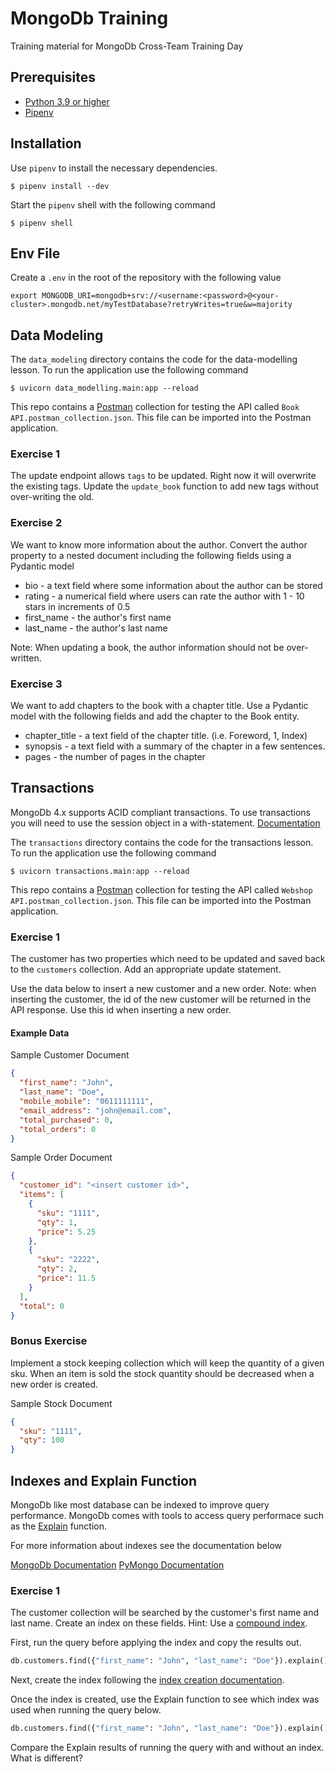 # MongoDb Training

Training material for MongoDb Cross-Team Training Day

## Prerequisites

- [Python 3.9 or higher](https://www.python.org/downloads/release/python-390/)
- [Pipenv](https://pipenv.pypa.io/en/latest/)

## Installation

Use `pipenv` to install the necessary dependencies.

```shell
$ pipenv install --dev
```

Start the `pipenv` shell with the following command

```shell
$ pipenv shell
```

## Env File

Create a `.env` in the root of the repository with the following value

```
export MONGODB_URI=mongodb+srv://<username:<password>@<your-cluster>.mongodb.net/myTestDatabase?retryWrites=true&w=majority
```

## Data Modeling

The `data_modeling` directory contains the code for the data-modelling lesson. To run the application
use the following command

```shell
$ uvicorn data_modelling.main:app --reload
```

This repo contains a [Postman](https://www.postman.com/downloads/) collection for testing the API called `Book API.postman_collection.json`.
This file can be imported into the Postman application.

### Exercise 1

The update endpoint allows `tags` to be updated. Right now it will overwrite the existing tags.
Update the `update_book` function to add new tags without over-writing the old.

### Exercise 2

We want to know more information about the author. Convert the author property to a nested document including
the following fields using a Pydantic model

- bio - a text field where some information about the author can be stored
- rating - a numerical field where users can rate the author with 1 - 10 stars in increments of 0.5
- first_name - the author's first name
- last_name - the author's last name

Note: When updating a book, the author information should not be over-written.

### Exercise 3

We want to add chapters to the book with a chapter title. Use a Pydantic model with the following fields and add the
chapter to the Book entity.

- chapter_title - a text field of the chapter title. (i.e. Foreword, 1, Index)
- synopsis - a text field with a summary of the chapter in a few sentences.
- pages - the number of pages in the chapter

## Transactions

MongoDb 4.x supports ACID compliant transactions. To use transactions you will need to use the session object
in a with-statement. [Documentation](https://pymongo.readthedocs.io/en/stable/api/pymongo/client_session.html#transactions)

The `transactions` directory contains the code for the transactions lesson. To run the application
use the following command

```shell
$ uvicorn transactions.main:app --reload
```

This repo contains a [Postman](https://www.postman.com/downloads/) collection for testing the API called `Webshop API.postman_collection.json`.
This file can be imported into the Postman application.

### Exercise 1

The customer has two properties which need to be updated and saved back to the `customers` collection. Add an appropriate
update statement.

Use the data below to insert a new customer and a new order. Note: when inserting the customer, the id of the new customer will
be returned in the API response. Use this id when inserting a new order.

#### Example Data

Sample Customer Document

```json
{
  "first_name": "John",
  "last_name": "Doe",
  "mobile_mobile": "0611111111",
  "email_address": "john@email.com",
  "total_purchased": 0,
  "total_orders": 0
}
```

Sample Order Document

```json
{
  "customer_id": "<insert customer id>",
  "items": [
    {
      "sku": "1111",
      "qty": 1,
      "price": 5.25
    },
    {
      "sku": "2222",
      "qty": 2,
      "price": 11.5
    }
  ],
  "total": 0
}
```

### Bonus Exercise

Implement a stock keeping collection which will keep the quantity of a given sku.
When an item is sold the stock quantity should be decreased when a new order is created.

Sample Stock Document

```json
{
  "sku": "1111",
  "qty": 100
}
```

## Indexes and Explain Function

MongoDb like most database can be indexed to improve query performance. MongoDb comes with tools to access query performace such as the
[Explain](https://docs.mongodb.com/manual/reference/explain-results/) function.

For more information about indexes see the documentation below

[MongoDb Documentation](https://docs.mongodb.com/manual/core/index-compound/)
[PyMongo Documentation](https://pymongo.readthedocs.io/en/stable/api/pymongo/collection.html#pymongo.collection.Collection.create_index)

### Exercise 1

The customer collection will be searched by the customer's first name and last name. Create an index on these fields. Hint: Use
a [compound index](https://docs.mongodb.com/manual/core/index-compound/).

First, run the query before applying the index and copy the results out.

```python
db.customers.find({"first_name": "John", "last_name": "Doe"}).explain()
```

Next, create the index following the [index creation documentation](https://pymongo.readthedocs.io/en/stable/api/pymongo/collection.html#pymongo.collection.Collection.create_index).

Once the index is created, use the Explain function to see which index was used when running the query below.

```python
db.customers.find({"first_name": "John", "last_name": "Doe"}).explain()
```

Compare the Explain results of running the query with and without an index. What is different?
